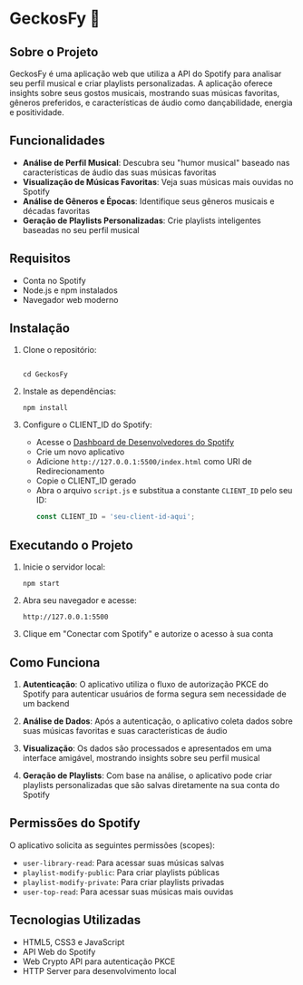 # GeckosFy 🦎

## Sobre o Projeto

GeckosFy é uma aplicação web que utiliza a API do Spotify para analisar seu perfil musical e criar playlists personalizadas. A aplicação oferece insights sobre seus gostos musicais, mostrando suas músicas favoritas, gêneros preferidos, e características de áudio como dançabilidade, energia e positividade.

## Funcionalidades

- **Análise de Perfil Musical**: Descubra seu "humor musical" baseado nas características de áudio das suas músicas favoritas
- **Visualização de Músicas Favoritas**: Veja suas músicas mais ouvidas no Spotify
- **Análise de Gêneros e Épocas**: Identifique seus gêneros musicais e décadas favoritas
- **Geração de Playlists Personalizadas**: Crie playlists inteligentes baseadas no seu perfil musical

## Requisitos

- Conta no Spotify
- Node.js e npm instalados
- Navegador web moderno

## Instalação

1. Clone o repositório:
   ```

   cd GeckosFy
   ```

2. Instale as dependências:
   ```
   npm install
   ```

3. Configure o CLIENT_ID do Spotify:
   - Acesse o [Dashboard de Desenvolvedores do Spotify](https://developer.spotify.com/dashboard/)
   - Crie um novo aplicativo
   - Adicione `http://127.0.0.1:5500/index.html` como URI de Redirecionamento
   - Copie o CLIENT_ID gerado
   - Abra o arquivo `script.js` e substitua a constante `CLIENT_ID` pelo seu ID:
     ```javascript
     const CLIENT_ID = 'seu-client-id-aqui';
     ```

## Executando o Projeto

1. Inicie o servidor local:
   ```
   npm start
   ```

2. Abra seu navegador e acesse:
   ```
   http://127.0.0.1:5500
   ```

3. Clique em "Conectar com Spotify" e autorize o acesso à sua conta

## Como Funciona

1. **Autenticação**: O aplicativo utiliza o fluxo de autorização PKCE do Spotify para autenticar usuários de forma segura sem necessidade de um backend

2. **Análise de Dados**: Após a autenticação, o aplicativo coleta dados sobre suas músicas favoritas e suas características de áudio

3. **Visualização**: Os dados são processados e apresentados em uma interface amigável, mostrando insights sobre seu perfil musical

4. **Geração de Playlists**: Com base na análise, o aplicativo pode criar playlists personalizadas que são salvas diretamente na sua conta do Spotify

## Permissões do Spotify

O aplicativo solicita as seguintes permissões (scopes):
- `user-library-read`: Para acessar suas músicas salvas
- `playlist-modify-public`: Para criar playlists públicas
- `playlist-modify-private`: Para criar playlists privadas
- `user-top-read`: Para acessar suas músicas mais ouvidas

## Tecnologias Utilizadas

- HTML5, CSS3 e JavaScript
- API Web do Spotify
- Web Crypto API para autenticação PKCE
- HTTP Server para desenvolvimento local
